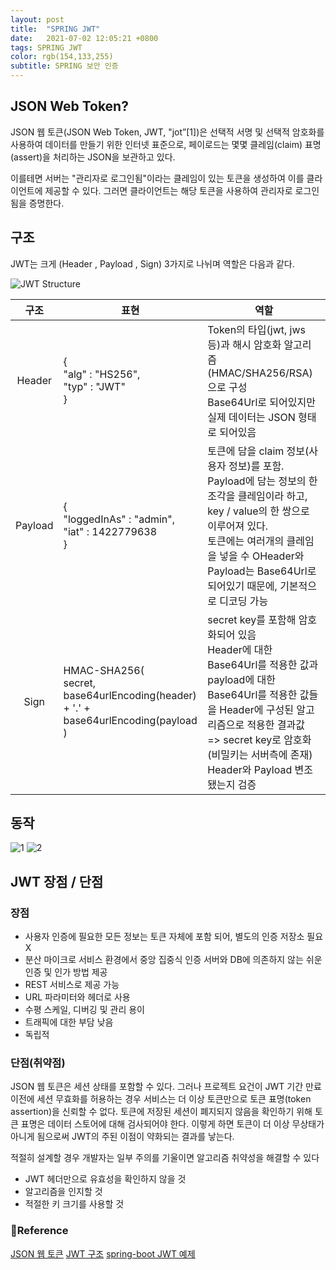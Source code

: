 ```yaml
---
layout: post 
title:  "SPRING JWT"
date:   2021-07-02 12:05:21 +0800 
tags: SPRING JWT
color: rgb(154,133,255)
subtitle: SPRING 보안 인증
--- 
```


## JSON Web Token?

JSON 웹 토큰(JSON Web Token, JWT, "jot”[1])은 선택적 서명 및 선택적 암호화를 사용하여 데이터를 만들기 위한 인터넷 표준으로, 
페이로드는 몇몇 클레임(claim) 표명(assert)을 처리하는 JSON을 보관하고 있다.

이를테면 서버는 "관리자로 로그인됨"이라는 클레임이 있는 토큰을 생성하여 이를 클라이언트에 제공할 수 있다. 그러면 클라이언트는 해당 토큰을 사용하여 관리자로 로그인됨을 증명한다.

## 구조
JWT는 크게 (Header , Payload , Sign) 3가지로 나뉘며 역할은 다음과 같다.

![JWT Structure](https://media.vlpt.us/images/ayoung0073/post/60e6ead1-620f-4e4f-8cad-f4e8110ee0a4/image.png)


| 구조 | 표현 | 역할 |
|:---:|---|---|
| Header | {<br>"alg" : "HS256",<br> "typ" : "JWT"<br>} | Token의 타입(jwt, jws 등)과 해시 암호화 알고리즘(HMAC/SHA256/RSA)으로 구성<br>Base64Url로 되어있지만 실제 데이터는 JSON 형태로 되어있음 |
| Payload |{<br>"loggedInAs" : "admin",<br>"iat" : 1422779638<br>} |토큰에 담을 claim 정보(사용자 정보)를 포함.<br> Payload에 담는 정보의 한 조각을 클레임이라 하고, key / value의 한 쌍으로 이루어져 있다.<br> 토큰에는 여러개의 클레임을 넣을 수 OHeader와 Payload는 Base64Url로 되어있기 때문에, 기본적으로 디코딩 가능 |
| Sign | HMAC-SHA256(<br>secret,<br>base64urlEncoding(header) + '.' +<br>base64urlEncoding(payload<br>)| secret key를 포함해 암호화되어 있음<br>Header에 대한 Base64Url를 적용한 값과 payload에 대한 Base64Url를 적용한 값들을 Header에 구성된 알고리즘으로 적용한 결과값 => secret key로 암호화 (비밀키는 서버측에 존재)<br>Header와 Payload 변조됐는지 검증 |

## 동작
![1](https://media.vlpt.us/images/ayoung0073/post/7a5b4ece-f295-47ec-bb2f-41a1a39b3574/image.png)
![2](https://media.vlpt.us/images/ayoung0073/post/cdb177a7-5844-49ae-bb3b-455c49958c11/image.png)

## JWT 장점 / 단점

### 장점
* 사용자 인증에 필요한 모든 정보는 토큰 자체에 포함 되어, 별도의 인증 저장소 필요 X
* 분산 마이크로 서비스 환경에서 중앙 집중식 인증 서버와 DB에 의존하지 않는 쉬운 인증 및 인가 방법 제공
* REST 서비스로 제공 가능
* URL 파라미터와 헤더로 사용
* 수평 스케일, 디버깅 및 관리 용이
* 트래픽에 대한 부담 낮음
* 독립적

### 단점(취약점)

JSON 웹 토큰은 세션 상태를 포함할 수 있다. 그러나 프로젝트 요건이 JWT 기간 만료 이전에 세션 무효화를 허용하는 경우 서비스는 더 이상 토큰만으로 토큰 표명(token assertion)을 신뢰할 수 없다.
 토큰에 저장된 세션이 폐지되지 않음을 확인하기 위해 토큰 표명은 데이터 스토어에 대해 검사되어야 한다. 
이렇게 하면 토큰이 더 이상 무상태가 아니게 됨으로써 JWT의 주된 이점이 약화되는 결과를 낳는다.

적절히 설계할 경우 개발자는 일부 주의를 기울이면 알고리즘 취약성을 해결할 수 있다

* JWT 헤더만으로 유효성을 확인하지 않을 것
* 알고리즘을 인지할 것
* 적절한 키 크기를 사용할 것


### 🧾Reference
[JSON 웹 토큰](https://ko.wikipedia.org/wiki/JSON_%EC%9B%B9_%ED%86%A0%ED%81%B0)
[JWT 구조](https://velog.io/@ayoung0073/springboot-JWT)
[spring-boot JWT 예제](https://sup2is.github.io/2020/03/05/spring-security-login-with-jwt.html)